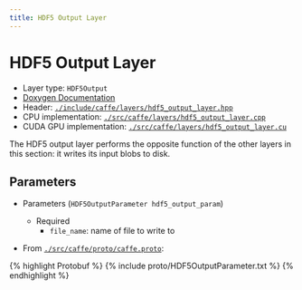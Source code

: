 ```yaml
---
title: HDF5 Output Layer
---
```


# HDF5 Output Layer

* Layer type: `HDF5Output`
* [Doxygen Documentation](http://caffe.berkeleyvision.org/doxygen/classcaffe_1_1HDF5OutputLayer.md)
* Header: [`./include/caffe/layers/hdf5_output_layer.hpp`](https://github.com/BVLC/caffe/blob/master/include/caffe/layers/hdf5_output_layer.hpp)
* CPU implementation: [`./src/caffe/layers/hdf5_output_layer.cpp`](https://github.com/BVLC/caffe/blob/master/src/caffe/layers/hdf5_output_layer.cpp)
* CUDA GPU implementation: [`./src/caffe/layers/hdf5_output_layer.cu`](https://github.com/BVLC/caffe/blob/master/src/caffe/layers/hdf5_output_layer.cu)

The HDF5 output layer performs the opposite function of the other layers in this section: it writes its input blobs to disk.

## Parameters

* Parameters (`HDF5OutputParameter hdf5_output_param`)
    - Required
        - `file_name`: name of file to write to

* From [`./src/caffe/proto/caffe.proto`](https://github.com/BVLC/caffe/blob/master/src/caffe/proto/caffe.proto):

{% highlight Protobuf %}
{% include proto/HDF5OutputParameter.txt %}
{% endhighlight %}
